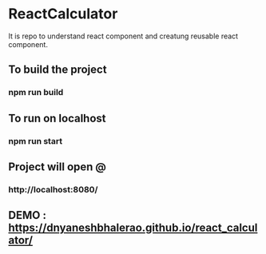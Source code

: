 # ReactCalculator

It is repo to understand react component and creatung reusable react component.

## To build the project 
### npm run build

## To run on localhost 
### npm run start
 
## Project will open @
### http://localhost:8080/ 

## DEMO : https://dnyaneshbhalerao.github.io/react_calculator/
